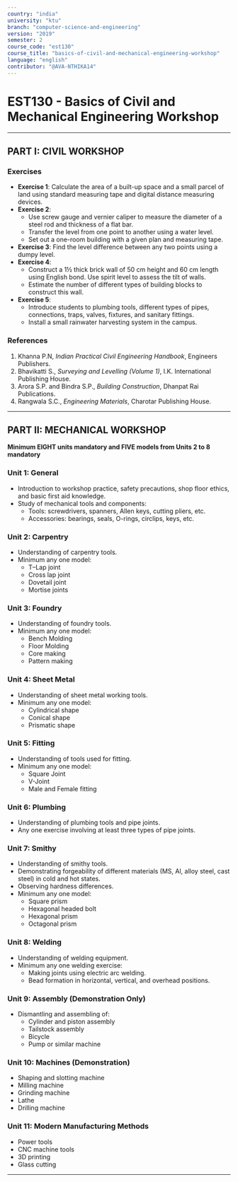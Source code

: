 ```yaml
---
country: "india"
university: "ktu"
branch: "computer-science-and-engineering"
version: "2019"
semester: 2
course_code: "est130"
course_title: "basics-of-civil-and-mechanical-engineering-workshop"
language: "english"
contributor: "@AVA-NTHIKA14"
---
```


# EST130 - Basics of Civil and Mechanical Engineering Workshop

---

## PART I: CIVIL WORKSHOP

### Exercises

- **Exercise 1**: Calculate the area of a built-up space and a small parcel of land using standard measuring tape and digital distance measuring devices.
- **Exercise 2**:  
  - Use screw gauge and vernier caliper to measure the diameter of a steel rod and thickness of a flat bar.  
  - Transfer the level from one point to another using a water level.  
  - Set out a one-room building with a given plan and measuring tape.
- **Exercise 3**: Find the level difference between any two points using a dumpy level.
- **Exercise 4**:  
  - Construct a 1½ thick brick wall of 50 cm height and 60 cm length using English bond. Use spirit level to assess the tilt of walls.  
  - Estimate the number of different types of building blocks to construct this wall.
- **Exercise 5**:  
  - Introduce students to plumbing tools, different types of pipes, connections, traps, valves, fixtures, and sanitary fittings.  
  - Install a small rainwater harvesting system in the campus.

### References

1. Khanna P.N, *Indian Practical Civil Engineering Handbook*, Engineers Publishers.  
2. Bhavikatti S., *Surveying and Levelling (Volume 1)*, I.K. International Publishing House.  
3. Arora S.P. and Bindra S.P., *Building Construction*, Dhanpat Rai Publications.  
4. Rangwala S.C., *Engineering Materials*, Charotar Publishing House.

---

## PART II: MECHANICAL WORKSHOP

**Minimum EIGHT units mandatory and FIVE models from Units 2 to 8 mandatory**

### Unit 1: General

- Introduction to workshop practice, safety precautions, shop floor ethics, and basic first aid knowledge.
- Study of mechanical tools and components:
  - Tools: screwdrivers, spanners, Allen keys, cutting pliers, etc.
  - Accessories: bearings, seals, O-rings, circlips, keys, etc.

### Unit 2: Carpentry

- Understanding of carpentry tools.
- Minimum any one model:
  - T–Lap joint
  - Cross lap joint
  - Dovetail joint
  - Mortise joints

### Unit 3: Foundry

- Understanding of foundry tools.
- Minimum any one model:
  - Bench Molding
  - Floor Molding
  - Core making
  - Pattern making

### Unit 4: Sheet Metal

- Understanding of sheet metal working tools.
- Minimum any one model:
  - Cylindrical shape
  - Conical shape
  - Prismatic shape

### Unit 5: Fitting

- Understanding of tools used for fitting.
- Minimum any one model:
  - Square Joint
  - V-Joint
  - Male and Female fitting

### Unit 6: Plumbing

- Understanding of plumbing tools and pipe joints.
- Any one exercise involving at least three types of pipe joints.

### Unit 7: Smithy

- Understanding of smithy tools.
- Demonstrating forgeability of different materials (MS, Al, alloy steel, cast steel) in cold and hot states.
- Observing hardness differences.
- Minimum any one model:
  - Square prism
  - Hexagonal headed bolt
  - Hexagonal prism
  - Octagonal prism

### Unit 8: Welding

- Understanding of welding equipment.
- Minimum any one welding exercise:
  - Making joints using electric arc welding.
  - Bead formation in horizontal, vertical, and overhead positions.

### Unit 9: Assembly (Demonstration Only)

- Dismantling and assembling of:
  - Cylinder and piston assembly
  - Tailstock assembly
  - Bicycle
  - Pump or similar machine

### Unit 10: Machines (Demonstration)

- Shaping and slotting machine  
- Milling machine  
- Grinding machine  
- Lathe  
- Drilling machine

### Unit 11: Modern Manufacturing Methods

- Power tools  
- CNC machine tools  
- 3D printing  
- Glass cutting

---
